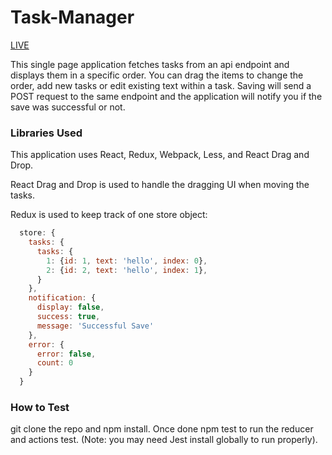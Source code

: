 # Task-Manager

[LIVE](https://colinritchey.github.io/task-manager/)

This single page application fetches tasks from an api endpoint and displays them in a specific order. You can drag the items to change the order, add new tasks or edit existing text within a task. Saving will send a POST request to the same endpoint and the application will notify you if the save was successful or not.

### Libraries Used

This application uses React, Redux, Webpack, Less, and React Drag and Drop.

React Drag and Drop is used to handle the dragging UI when moving the tasks.

Redux is used to keep track of one store object:

```javascript
  store: {
    tasks: {
      tasks: {
        1: {id: 1, text: 'hello', index: 0},
        2: {id: 2, text: 'hello', index: 1},
      }
    },
    notification: {
      display: false,
      success: true,
      message: 'Successful Save'
    },
    error: {
      error: false,
      count: 0
    }
  }

```

### How to Test

git clone the repo and npm install. Once done npm test to run the reducer and actions test. (Note: you may need Jest install globally to run properly).
